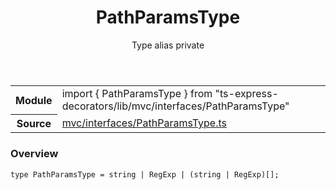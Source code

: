 <header class="symbol-info-header">    <h1 id="pathparamstype">PathParamsType</h1>    <label class="symbol-info-type-label type">Type alias</label>    <label class="api-type-label private" title="private">private</label>  </header>
<section class="symbol-info">      <table class="is-full-width">        <tbody>        <tr>          <th>Module</th>          <td>            <div class="lang-typescript">                <span class="token keyword">import</span> { PathParamsType }                 <span class="token keyword">from</span>                 <span class="token string">"ts-express-decorators/lib/mvc/interfaces/PathParamsType"</span>                            </div>          </td>        </tr>        <tr>          <th>Source</th>          <td>            <a href="https://github.com/Romakita/ts-express-decorators/blob/v3.4.1/src/mvc/interfaces/PathParamsType.ts#L0-L0">                mvc/interfaces/PathParamsType.ts            </a>        </td>        </tr>                </tbody>      </table>    </section>

### Overview

<pre><code class="typescript-lang">type PathParamsType = <span class="token keyword">string</span> | RegExp | <span class="token punctuation">(</span><span class="token keyword">string</span> | RegExp<span class="token punctuation">)</span><span class="token punctuation">[</span><span class="token punctuation">]</span><span class="token punctuation">;</span></code></pre>
